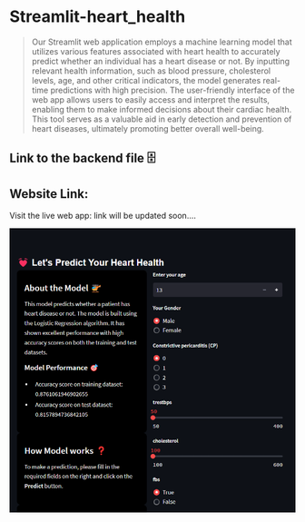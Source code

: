 # Streamlit-heart_health
> Our Streamlit web application employs a machine learning model that utilizes various features associated with heart health to accurately predict whether an individual has a heart disease or not. By inputting relevant health information, such as blood pressure, cholesterol levels, age, and other critical indicators, the model generates real-time predictions with high precision. The user-friendly interface of the web app allows users to easily access and interpret the results, enabling them to make informed decisions about their cardiac health. This tool serves as a valuable aid in early detection and prevention of heart diseases, ultimately promoting better overall well-being.

## Link to the backend file 🗄️


## Website Link:

Visit the live web app: link will be updated soon....


![Website Front Page](images/ss_homepage.png)





